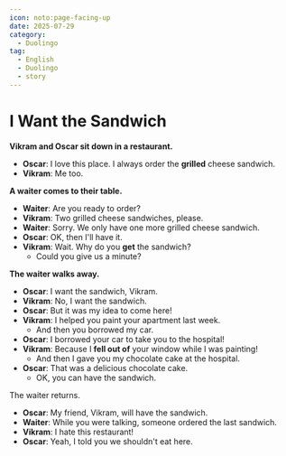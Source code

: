 ```yaml
---
icon: noto:page-facing-up
date: 2025-07-29
category:
  - Duolingo
tag:
  - English
  - Duolingo
  - story
---
```


# I Want the Sandwich

**Vikram and Oscar sit down in a restaurant.**

- **Oscar**: I love this place. I always order the **grilled** cheese sandwich.
- **Vikram**: Me too.

**A waiter comes to their table.**

- **Waiter**: Are you ready to order?
- **Vikram**: Two grilled cheese sandwiches, please.
- **Waiter**: Sorry. We only have one more grilled cheese sandwich.
- **Oscar**: OK, then I'll have it.
- **Vikram**: Wait. Why do you **get** the sandwich?
  - Could you give us a minute?

**The waiter walks away.**

- **Oscar**: I want the sandwich, Vikram.
- **Vikram**: No, I want the sandwich.
- **Oscar**: But it was my idea to come here!
- **Vikram**: I helped you paint your apartment last week.
  - And then you borrowed my car.
- **Oscar**: I borrowed your car to take you to the hospital!
- **Vikram**: Because I **fell out of** your window while I was painting!
  - And then I gave you my chocolate cake at the hospital.
- **Oscar**: That was a delicious chocolate cake.
  - OK, you can have the sandwich.

The waiter returns.

- **Oscar**: My friend, Vikram, will have the sandwich.
- **Waiter**: While you were talking, someone ordered the last sandwich.
- **Vikram**: I hate this restaurant!
- **Oscar**: Yeah, I told you we shouldn't eat here.
